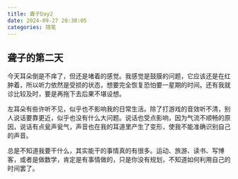 ```yaml
---
title: 聋子Day2
date: 2024-09-27 20:38:05
categories: 随笔
---
```


## 聋子的第二天

今天耳朵倒是不痒了，但还是堵着的感觉。我感觉是鼓膜的问题，它应该还是在红肿着，所以听力依然是受损的状态，想要完全恢复恐怕要一星期的时间。还有我就诊比较及时，要是再拖下去后果不堪设想。

左耳朵有些许听不见，似乎也不影响我的日常生活。除了打游戏的音效听不清，别人说话要靠更近，似乎也没有什么大问题。说话也受点影响，因为气流不顺畅的原因，说话有点瓮声瓮气，声音也在我的耳道里产生了变形，使我不能准确识别自己的声音。

总是不知道我要干什么，其实能干的事情真的有很多。运动、旅游、读书、写博客，或者是做数学，肯定是有事情做的，只是你没有规划，不知道如何利用自己的时间罢了。
